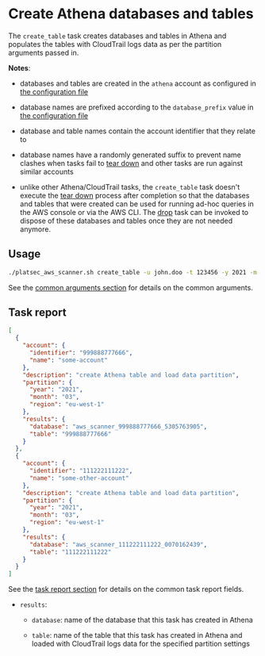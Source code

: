 # Create Athena databases and tables

The `create_table` task creates databases and tables in Athena and populates the tables with CloudTrail logs data as per
the partition arguments passed in.

**Notes**:

- databases and tables are created in the `athena` account as configured in
  [the configuration file](../configuration.md#athena)

- database names are prefixed according to the `database_prefix` value in
  [the configuration file](../configuration.md#athena)

- database and table names contain the account identifier that they relate to

- database names have a randomly generated suffix to prevent name clashes when tasks fail to
  [tear down](../usage.md#task-setup-and-tear-down) and other tasks are run against similar accounts

- unlike other Athena/CloudTrail tasks, the `create_table` task doesn't execute the
  [tear down](../usage.md#task-setup-and-tear-down) process after completion so that the databases and tables that
  were created can be used for running ad-hoc queries in the AWS console or via the AWS CLI. The [drop](drop.md) task
  can be invoked to dispose of these databases and tables once they are not needed anymore.

## Usage

```sh
./platsec_aws_scanner.sh create_table -u john.doo -t 123456 -y 2021 -m 3 -re eu-west-1 -a 999888777666,111222111222
```

See the [common arguments section](../usage.md#common-arguments) for details on the common arguments.

## Task report

```json
[
  {
    "account": {
      "identifier": "999888777666",
      "name": "some-account"
    },
    "description": "create Athena table and load data partition",
    "partition": {
      "year": "2021",
      "month": "03",
      "region": "eu-west-1"
    },
    "results": {
      "database": "aws_scanner_999888777666_5305763905",
      "table": "999888777666"
    }
  },
  {
    "account": {
      "identifier": "111222111222",
      "name": "some-other-account"
    },
    "description": "create Athena table and load data partition",
    "partition": {
      "year": "2021",
      "month": "03",
      "region": "eu-west-1"
    },
    "results": {
      "database": "aws_scanner_111222111222_0070162439",
      "table": "111222111222"
    }
  }
]
```

See the [task report section](../usage.md#task-report) for details on the common task report fields.

- `results`:

  - `database`: name of the database that this task has created in Athena

  - `table`: name of the table that this task has created in Athena and loaded with CloudTrail logs data for the
      specified partition settings
